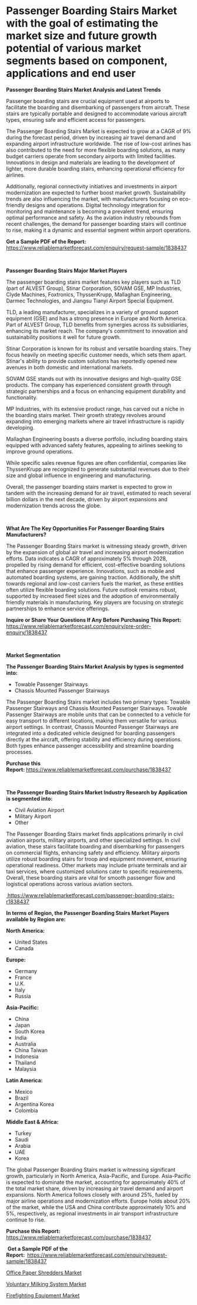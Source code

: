 <p><h1>Passenger Boarding Stairs Market with the goal of estimating the market size and future growth potential of various market segments based on component, applications and end user</h1></p><p><strong>Passenger Boarding Stairs Market Analysis and Latest Trends</strong></p>
<p><p>Passenger boarding stairs are crucial equipment used at airports to facilitate the boarding and disembarking of passengers from aircraft. These stairs are typically portable and designed to accommodate various aircraft types, ensuring safe and efficient access for passengers. </p><p>The Passenger Boarding Stairs Market is expected to grow at a CAGR of 9% during the forecast period, driven by increasing air travel demand and expanding airport infrastructure worldwide. The rise of low-cost airlines has also contributed to the need for more flexible boarding solutions, as many budget carriers operate from secondary airports with limited facilities. Innovations in design and materials are leading to the development of lighter, more durable boarding stairs, enhancing operational efficiency for airlines.</p><p>Additionally, regional connectivity initiatives and investments in airport modernization are expected to further boost market growth. Sustainability trends are also influencing the market, with manufacturers focusing on eco-friendly designs and operations. Digital technology integration for monitoring and maintenance is becoming a prevalent trend, ensuring optimal performance and safety. As the aviation industry rebounds from recent challenges, the demand for passenger boarding stairs will continue to rise, making it a dynamic and essential segment within airport operations.</p></p>
<p><strong>Get a Sample PDF of the Report:&nbsp;</strong> <a href="https://www.reliablemarketforecast.com/enquiry/request-sample/1838437?utm_campaign=1875&utm_medium=2&utm_source=Github&utm_content=ia&utm_term=22022025&utm_id=passenger-boarding-stairs">https://www.reliablemarketforecast.com/enquiry/request-sample/1838437</a></p>
<p>&nbsp;</p>
<p><strong>Passenger Boarding Stairs Major Market Players</strong></p>
<p><p>The passenger boarding stairs market features key players such as TLD (part of ALVEST Group), Stinar Corporation, SOVAM GSE, MP Industries, Clyde Machines, Foxtronics, ThyssenKrupp, Mallaghan Engineering, Darmec Technologies, and Jiangsu Tianyi Airport Special Equipment. </p><p>TLD, a leading manufacturer, specializes in a variety of ground support equipment (GSE) and has a strong presence in Europe and North America. Part of ALVEST Group, TLD benefits from synergies across its subsidiaries, enhancing its market reach. The company's commitment to innovation and sustainability positions it well for future growth.</p><p>Stinar Corporation is known for its robust and versatile boarding stairs. They focus heavily on meeting specific customer needs, which sets them apart. Stinar's ability to provide custom solutions has reportedly opened new avenues in both domestic and international markets.</p><p>SOVAM GSE stands out with its innovative designs and high-quality GSE products. The company has experienced consistent growth through strategic partnerships and a focus on enhancing equipment durability and functionality.</p><p>MP Industries, with its extensive product range, has carved out a niche in the boarding stairs market. Their growth strategy revolves around expanding into emerging markets where air travel infrastructure is rapidly developing.</p><p>Mallaghan Engineering boasts a diverse portfolio, including boarding stairs equipped with advanced safety features, appealing to airlines seeking to improve ground operations. </p><p>While specific sales revenue figures are often confidential, companies like ThyssenKrupp are recognized to generate substantial revenues due to their size and global influence in engineering and manufacturing.</p><p>Overall, the passenger boarding stairs market is expected to grow in tandem with the increasing demand for air travel, estimated to reach several billion dollars in the next decade, driven by airport expansions and modernization trends across the globe.</p></p>
<p>&nbsp;</p>
<p><strong>What Are The Key Opportunities For Passenger Boarding Stairs Manufacturers?</strong></p>
<p><p>The Passenger Boarding Stairs market is witnessing steady growth, driven by the expansion of global air travel and increasing airport modernization efforts. Data indicates a CAGR of approximately 5% through 2028, propelled by rising demand for efficient, cost-effective boarding solutions that enhance passenger experience. Innovations, such as mobile and automated boarding systems, are gaining traction. Additionally, the shift towards regional and low-cost carriers fuels the market, as these entities often utilize flexible boarding solutions. Future outlook remains robust, supported by increased fleet sizes and the adoption of environmentally friendly materials in manufacturing. Key players are focusing on strategic partnerships to enhance service offerings.</p></p>
<p><strong>Inquire or Share Your Questions If Any Before Purchasing This Report:</strong> <a href="https://www.reliablemarketforecast.com/enquiry/pre-order-enquiry/1838437?utm_campaign=1875&utm_medium=2&utm_source=Github&utm_content=ia&utm_term=22022025&utm_id=passenger-boarding-stairs">https://www.reliablemarketforecast.com/enquiry/pre-order-enquiry/1838437</a></p>
<p>&nbsp;</p>
<p><strong>Market Segmentation</strong></p>
<p><strong>The Passenger Boarding Stairs Market Analysis by types is segmented into:</strong></p>
<p><ul><li>Towable Passenger Stairways</li><li>Chassis Mounted Passenger Stairways</li></ul></p>
<p><p>The Passenger Boarding Stairs market includes two primary types: Towable Passenger Stairways and Chassis Mounted Passenger Stairways. Towable Passenger Stairways are mobile units that can be connected to a vehicle for easy transport to different locations, making them versatile for various airport settings. In contrast, Chassis Mounted Passenger Stairways are integrated into a dedicated vehicle designed for boarding passengers directly at the aircraft, offering stability and efficiency during operations. Both types enhance passenger accessibility and streamline boarding processes.</p></p>
<p><strong>Purchase this Report:&nbsp;</strong><a href="https://www.reliablemarketforecast.com/purchase/1838437?utm_campaign=1875&utm_medium=2&utm_source=Github&utm_content=ia&utm_term=22022025&utm_id=passenger-boarding-stairs">https://www.reliablemarketforecast.com/purchase/1838437</a></p>
<p>&nbsp;</p>
<p><strong>The Passenger Boarding Stairs Market Industry Research by Application is segmented into:</strong></p>
<p><ul><li>Civil Aviation Airport</li><li>Military Airport</li><li>Other</li></ul></p>
<p><p>The Passenger Boarding Stairs market finds applications primarily in civil aviation airports, military airports, and other specialized settings. In civil aviation, these stairs facilitate boarding and disembarking for passengers on commercial flights, enhancing safety and efficiency. Military airports utilize robust boarding stairs for troop and equipment movement, ensuring operational readiness. Other markets may include private terminals and air taxi services, where customized solutions cater to specific requirements. Overall, these boarding stairs are vital for smooth passenger flow and logistical operations across various aviation sectors.</p></p>
<p><a href="https://www.reliablemarketforecast.com/passenger-boarding-stairs-r1838437?utm_campaign=1875&utm_medium=2&utm_source=Github&utm_content=ia&utm_term=22022025&utm_id=passenger-boarding-stairs">&nbsp;https://www.reliablemarketforecast.com/passenger-boarding-stairs-r1838437</a></p>
<p><strong>In terms of Region, the Passenger Boarding Stairs Market Players available by Region are:</strong></p>
<p>
    <p> <strong> North America: </strong>
        <ul>
            <li>United States</li>
            <li>Canada</li>
        </ul>
        </p> 
    <p> <strong> Europe: </strong>
        <ul>
            <li>Germany</li>
            <li>France</li>
            <li>U.K.</li>
            <li>Italy</li>
            <li>Russia</li>
        </ul>
        </p> 
    <p> <strong> Asia-Pacific: </strong>
        <ul>
            <li>China</li>
            <li>Japan</li>
            <li>South Korea</li>
            <li>India</li>
            <li>Australia</li>
            <li>China Taiwan</li>
            <li>Indonesia</li>
            <li>Thailand</li>
            <li>Malaysia</li>
        </ul>
        </p> 
    <p> <strong> Latin America: </strong>
        <ul>
            <li>Mexico</li>
            <li>Brazil</li>
            <li>Argentina Korea</li>
            <li>Colombia</li>
        </ul>
        </p> 
    <p> <strong> Middle East & Africa: </strong>
        <ul>
            <li>Turkey</li>
            <li>Saudi</li>
            <li>Arabia</li>
            <li>UAE</li>
            <li>Korea</li>
        </ul>
    </p>
    </p>
<p><p>The global Passenger Boarding Stairs market is witnessing significant growth, particularly in North America, Asia-Pacific, and Europe. Asia-Pacific is expected to dominate the market, accounting for approximately 40% of the total market share, driven by increasing air travel demand and airport expansions. North America follows closely with around 25%, fueled by major airline operations and modernization efforts. Europe holds about 20% of the market, while the USA and China contribute approximately 10% and 5%, respectively, as regional investments in air transport infrastructure continue to rise.</p></p>
<p><strong>Purchase this Report: </strong><a href="https://www.reliablemarketforecast.com/purchase/1838437?utm_campaign=1875&utm_medium=2&utm_source=Github&utm_content=ia&utm_term=22022025&utm_id=passenger-boarding-stairs">https://www.reliablemarketforecast.com/purchase/1838437</a></p>
<p>&nbsp;<strong>Get a Sample PDF of the Report:&nbsp;&nbsp;</strong><a href="https://www.reliablemarketforecast.com/enquiry/request-sample/1838437?utm_campaign=1875&utm_medium=2&utm_source=Github&utm_content=ia&utm_term=22022025&utm_id=passenger-boarding-stairs">https://www.reliablemarketforecast.com/enquiry/request-sample/1838437</a></p>
<p><strong></strong></p>
<p><p><a href="https://github.com/sgroitrieu7f/Market-Research-Report-List-1/blob/main/office-paper-shredders-market.md?utm_campaign=1875&utm_medium=2&utm_source=Github&utm_content=ia&utm_term=22022025&utm_id=passenger-boarding-stairs">Office Paper Shredders Market</a></p><p><a href="https://github.com/zhininzacher/Market-Research-Report-List-1/blob/main/voluntary-milking-system-market.md?utm_campaign=1875&utm_medium=2&utm_source=Github&utm_content=ia&utm_term=22022025&utm_id=passenger-boarding-stairs">Voluntary Milking System Market</a></p><p><a href="https://github.com/Chiragrp22/Market-Research-Report-List-7/blob/main/firefighting-equipment-market.md?utm_campaign=1875&utm_medium=2&utm_source=Github&utm_content=ia&utm_term=22022025&utm_id=passenger-boarding-stairs">Firefighting Equipment Market</a></p></p>